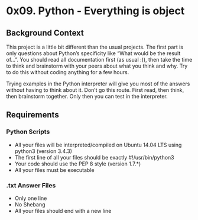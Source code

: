 # 0x09. Python - Everything is object

## Background Context

This project is a little bit different than the usual projects. The first part is only questions about Python’s specificity like “What would be the result of…”. You should read all documentation first (as usual :)), then take the time to think and brainstorm with your peers about what you think and why. Try to do this without coding anything for a few hours.

Trying examples in the Python interpreter will give you most of the answers without having to think about it. Don’t go this route. First read, then think, then brainstorm together. Only then you can test in the interpreter.

## Requirements

### Python Scripts

* All your files will be interpreted/compiled on Ubuntu 14.04 LTS using python3 (version 3.4.3)
* The first line of all your files should be exactly #!/usr/bin/python3
* Your code should use the PEP 8 style (version 1.7.\*)
* All your files must be executable

### .txt Answer Files

* Only one line
* No Shebang
* All your files should end with a new line
